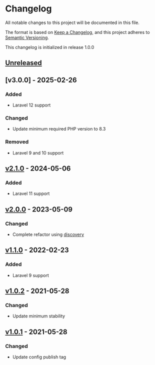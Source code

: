 # Changelog

All notable changes to this project will be documented in this file.

The format is based on [Keep a Changelog](https://keepachangelog.com/en/1.0.0/),
and this project adheres to [Semantic Versioning](https://semver.org/spec/v2.0.0.html).

This changelog is initialized in release 1.0.0

## [Unreleased]

## [v3.0.0] - 2025-02-26

### Added
* Laravel 12 support

### Changed
* Update minimum required PHP version to 8.3

### Removed
* Laravel 9 and 10 support

## [v2.1.0] - 2024-05-06

### Added
* Laravel 11 support

## [v2.0.0] - 2023-05-09

### Changed
* Complete refactor using [discovery](https://github.com/php-http/discovery)

## [v1.1.0] - 2022-02-23

### Added
* Laravel 9 support

## [v1.0.2] - 2021-05-28

### Changed
* Update minimum stability

## [v1.0.1] - 2021-05-28

### Changed
* Update config publish tag

[Unreleased]: https://github.com/wimski/laravel-psr-http/compare/v2.1.0...master
[v2.1.0]: https://github.com/wimski/laravel-psr-http/compare/v2.0.0...v2.1.0
[v2.0.0]: https://github.com/wimski/laravel-psr-http/compare/v1.1.0...v2.0.0
[v1.1.0]: https://github.com/wimski/laravel-psr-http/compare/v1.0.2...v1.1.0
[v1.0.2]: https://github.com/wimski/laravel-psr-http/compare/v1.0.1...v1.0.2
[v1.0.1]: https://github.com/wimski/laravel-psr-http/compare/v1.0.0...v1.0.1
